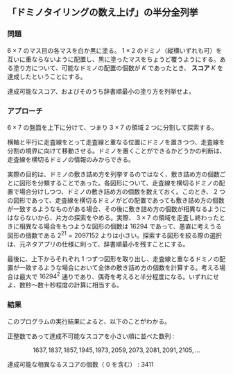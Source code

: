 ## 「ドミノタイリングの数え上げ」の半分全列挙

### 問題

$6\times 7$ のマス目の各マスを白か黒に塗る。 $1\times 2$ のドミノ（縦横いずれも可）を互いに重ならないように配置し、黒に塗ったマスをちょうど覆うようにする。ある塗り方について、可能なドミノの配置の個数が $K$ であったとき、 **スコア** $K$ を達成したということにする。

達成可能なスコア、およびそのうち辞書順最小の塗り方を列挙せよ。

### アプローチ

$6\times 7$ の盤面を上下に分けて、つまり $3\times 7$ の領域 $2$ つに分割して探索する。

横軸と平行に走査線をとって走査線と重なる位置にドミノを置きつつ、走査線を分割の境界に向けて移動させる。ドミノを置くことができるかどうかの判断は、走査線を横切るドミノの情報のみからできる。

実際の目的は、ドミノの敷き詰め方を列挙するのではなく、敷き詰め方の個数ごとに図形を分類することであった。各図形について、走査線を横切るドミノの配置で場合分けしつつ、ドミノの敷き詰め方の個数を数えておく。このとき、 $2$ つの図形であって、走査線を横切るドミノがどの配置であっても敷き詰め方の個数が一致するようなものがある場合、その後に敷き詰め方の個数が相異なるようにはならないから、片方の探索をやめる。実際、 $3\times 7$ の領域を走査し終わったときに相異なる場合をもつような図形の個数は $16294$ であって、愚直に考えうる図形の個数である $2^{21}=2097152$ よりは小さい。探索する図形を絞る際の選択は、元ネタアプリの仕様に則って、辞書順最小を残すことにする。

最後に、上下からそれぞれ $1$ つずつ図形を取り出し、走査線と重なるドミノの配置が一致するような場合において全体の敷き詰め方の個数を計算する。考える場合は最大で $16294^2$ 通りであり、偶奇を考えると半分程度になる。いずれにせよ、数秒～数十秒程度の計算に相当する。

### 結果

このプログラムの実行結果によると、以下のことがわかる。

正整数であって達成不可能なスコアを小さい順に並べた数列 :

$$1637,1837,1857,1945,1973,2059,2073,2081,2091,2105,\ldots$$

達成可能な相異なるスコアの個数（ $0$ を含む） : $3411$
